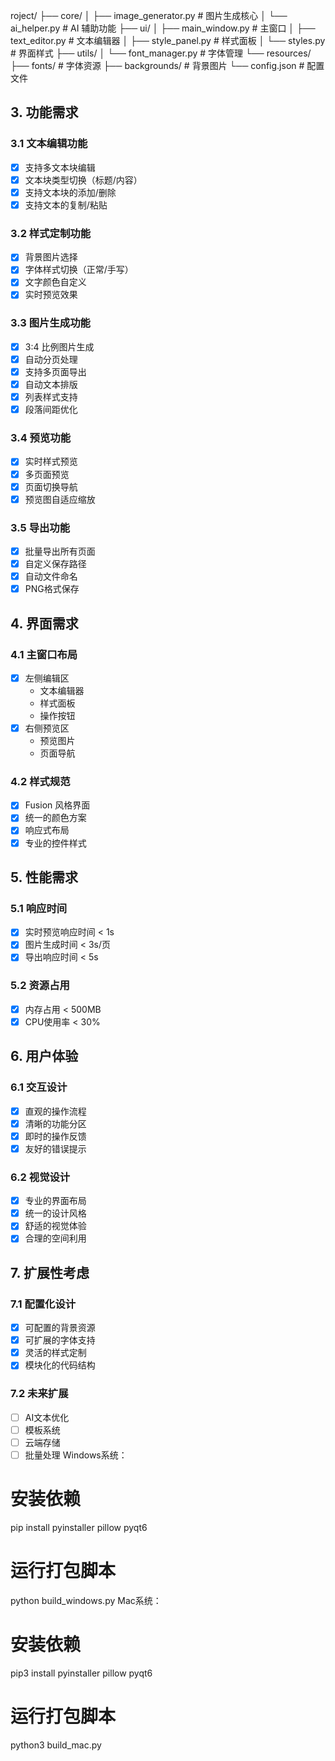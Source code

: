 roject/
├── core/
│ ├── image_generator.py # 图片生成核心
│ └── ai_helper.py # AI 辅助功能
├── ui/
│ ├── main_window.py # 主窗口
│ ├── text_editor.py # 文本编辑器
│ ├── style_panel.py # 样式面板
│ └── styles.py # 界面样式
├── utils/
│ └── font_manager.py # 字体管理
└── resources/
├── fonts/ # 字体资源
├── backgrounds/ # 背景图片
└── config.json # 配置文件


## 3. 功能需求

### 3.1 文本编辑功能
- [x] 支持多文本块编辑
- [x] 文本块类型切换（标题/内容）
- [x] 支持文本块的添加/删除
- [x] 支持文本的复制/粘贴

### 3.2 样式定制功能
- [x] 背景图片选择
- [x] 字体样式切换（正常/手写）
- [x] 文字颜色自定义
- [x] 实时预览效果

### 3.3 图片生成功能
- [x] 3:4 比例图片生成
- [x] 自动分页处理
- [x] 支持多页面导出
- [x] 自动文本排版
- [x] 列表样式支持
- [x] 段落间距优化

### 3.4 预览功能
- [x] 实时样式预览
- [x] 多页面预览
- [x] 页面切换导航
- [x] 预览图自适应缩放

### 3.5 导出功能
- [x] 批量导出所有页面
- [x] 自定义保存路径
- [x] 自动文件命名
- [x] PNG格式保存

## 4. 界面需求

### 4.1 主窗口布局
- [x] 左侧编辑区
  - 文本编辑器
  - 样式面板
  - 操作按钮
- [x] 右侧预览区
  - 预览图片
  - 页面导航

### 4.2 样式规范
- [x] Fusion 风格界面
- [x] 统一的颜色方案
- [x] 响应式布局
- [x] 专业的控件样式

## 5. 性能需求

### 5.1 响应时间
- [x] 实时预览响应时间 < 1s
- [x] 图片生成时间 < 3s/页
- [x] 导出响应时间 < 5s

### 5.2 资源占用
- [x] 内存占用 < 500MB
- [x] CPU使用率 < 30%

## 6. 用户体验

### 6.1 交互设计
- [x] 直观的操作流程
- [x] 清晰的功能分区
- [x] 即时的操作反馈
- [x] 友好的错误提示

### 6.2 视觉设计
- [x] 专业的界面布局
- [x] 统一的设计风格
- [x] 舒适的视觉体验
- [x] 合理的空间利用

## 7. 扩展性考虑

### 7.1 配置化设计
- [x] 可配置的背景资源
- [x] 可扩展的字体支持
- [x] 灵活的样式定制
- [x] 模块化的代码结构

### 7.2 未来扩展
- [ ] AI文本优化
- [ ] 模板系统
- [ ] 云端存储
- [ ] 批量处理
Windows系统：

# 安装依赖
pip install pyinstaller pillow pyqt6

# 运行打包脚本
python build_windows.py
Mac系统：
# 安装依赖
pip3 install pyinstaller pillow pyqt6

# 运行打包脚本
python3 build_mac.py